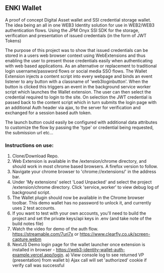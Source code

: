 ## ENKI Wallet

A proof of concept Digital Asset wallet and SSI credential storage wallet. 
The idea being an all in one WEB3 Identity solution for use in WEB2/WEB3 authentication flows.
Using the JPM Onyx SSI SDK for the storage, verification and presentation of issued credentials (in the form of JWT Tokens)

The purpose of this project was to show that issued credentials can be stored in a users web browser context using WebExtensions and thus enabling the user to present those credentials easily when authenticating with web based applications. As an alternative or replacement to traditional login username/password flows or social media SSO flows.
The Wallet Extension injects a content script into every webpage and binds an event listener to any button with a classname of 'web3loginbutton'. When the button is clicked this triggers an event in the background service worker script which launches the Wallet extension.
The user can then select the credential required to login to the site. On selection the JWT credential is passed back to the content script which in turn submits the login page with an additional Auth header via ajax, to the server for verification and exchanged for a session based auth token.

The launch button could easily be configured with additional data attributes to customize the flow by passing the 'type' or credential being requested, the submission url etc...

### Instructions on use:
1) Clone/Download Repo.
2) Web Extension is available in the /extension/chrome directory, and should work in most chrome based browsers. A firefox version to follow.
3) Navigate your chrome browser to 'chrome://extensions/' in the address bar.
4) Under 'My extensions' select 'Load Unpacked' and select the project /extension/chrome directory. Click 'service_worker' to view debug log of background script.
5) The Wallet plugin should now be available in the Chrome browser toolbar. This demo wallet has no password to unlock it, and currently uses 2 test accounts.
6) If you want to test with your own accounts, you'll need to build the project and set the private keys/api keys in .env (and take note of the build notes file)
7) Watch the video for demo of the auth flow. https://streamable.com/7uri7x or https://www.clearfly.co.uk/screen-capture.webm
8) NextJS Demo login page for the wallet launcher once extension is installed in browser - https://web3-identity-wallet-auth-example.vercel.app/login.
  a) View console log to see returned VP (presentation) from wallet
  b) Ajax call will set 'authorized' cookie if verify call was successful